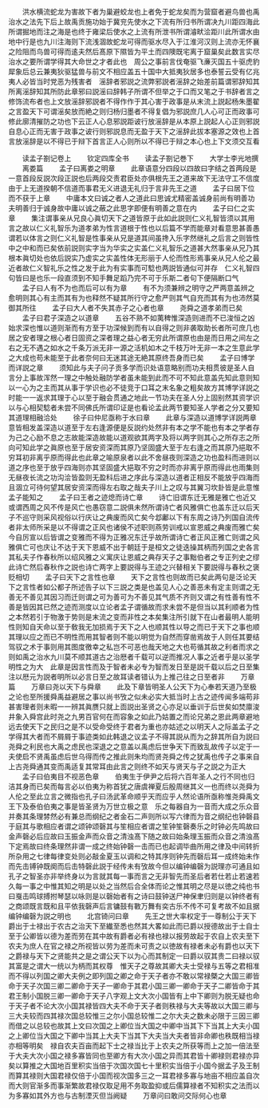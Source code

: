 <!-- { "loadSidebar": true } -->
　　洪水横流蛇龙为害故下者为巢避蛟龙也上者免于蛇龙矣而为营窟者避鸟兽也禹治水之法先下后上故禹贡施功始于冀兖先使水之下流有所归书所谓决九川距四海此所谓掘地而注之海是也终于雍梁后使水之上流有所泄书所谓濬畎浍距川此所谓水由地中行是也九川注海则下流浅涸故蛇龙可得而驱水尽入于江淮河汉则上流亦无怀襄之险阻而鸟兽可得而逺夫然后髙原下隰皆为平土而四隩既宅离于窟巢矣此数言实尽治水之要所谓学得其大命世之才者此也　周公之事前言伐奄驱飞亷灭国五十驱虎豹犀象后总云兼夷狄驱猛兽与前文不相应盖五十国中大抵夷狄居多也泰誓云受有亿兆夷人必皆当时党恶为残害者　滛辞者邪説之流弊邪説者滛辞之始差前篇谓邪辞知其所离滛辞知其所防此章邪曰説滛曰辞韩子所谓不但举之于口而又笔之于书辞者言之修饰流布者也上文放滛辞邪説者不得作作于其心害于政事是从末流上説起杨朱墨翟之言盈天下可谓滛矣放而絶之则归杨归墨者不得复倡为邪説庶几人心可正而政事可修此廓清摧防之功也下云正人心息邪説距诐行放滛辞是从本原上説起人心正则邪説自息心正而无害于政事之诐行则邪説息而无盈于天下之滛辞此拔本塞源之效也上首言放滛辞是以不得已于辩下首言正人心则所以不得已于辩之本心也上下文须交互看






　　读孟子劄记卷上
　　钦定四库全书
　　读孟子劄记巻下
　　大学士李光地撰
　　离娄篇
　　孟子曰离娄之明章
　　此章语意分四段以四故曰字结之首两段是一意首段反説次段正説也后两段交责君臣处亦俱根先王之道来故下无法守工不信度由于上无道揆朝不信道而事君无义进退无礼归于言非先王之道
　　孟子曰居下位而不获于上章
　　中庸本文曰诚之者人之道此曰思诚尤精密盖诚身前尚有明善功夫明善归于诚身故中庸以诚之蔽之此思字即便有明善之意在内
　　孟子曰仁之实章
　　集注谓事亲从兄良心眞切天下之道皆原于此如此説则仁义礼智皆须以其用言之故以仁义礼智乐为道孝弟为性言道根于性也以后篇不学而能章对看意思甚善愚谓若以体言之则仁义礼智是性事亲从兄是道其间虽搀入乐字然继礼之后言之则皆性中之中和而已矣依前説则实字当为华实之实盖仁义礼智乐之道甚大然事亲从兄乃其根本眞切处也依后説实乃虚实之实盖性体无形丽于人伦而性形焉事亲从兄人伦之最近者故仁义智礼乐之性之发于此为有实事而可騐也两説皆通似可并存　仁义礼智四句皆曰是也乐一段直须到不知手舞足蹈乃完不可于乐斯二者句下便隔断口气
　　孟子曰人有不为也而后可以有为章
　　有不为须兼辨之明守之严两意盖辨之愈明则其心有主而其有为也释然不疑其所行守之愈严则其气自充而其有为也沛然莫御其所往
　　孟子曰大人者不失其赤子之心者也章
　　尧舜之道孝弟而已矣
　　孟子曰君子深造之以道章
　　五谷不熟不如荑稗惟深造则进而不已浚恒之凶始求深也惟以道则渐而有方至于功深候到而有以自得之则非袭取助长者所可庶几也居之安者理之根心者日固资之深者理之益心者无穷此所谓原也由是而日用之间左之右之无不遇之如水之千条万派无非一源之活机如木之千枝万叶无非一本之生意此学之大成也苟未能至于此者奈何曰无迷其途无絶其原终吾身而已矣
　　孟子曰博学而详説之章
　　须知此与夫子问子贡多学而识处语意略别而功夫相贯彼是圣人自言分上事故浑然一理之中触处融防学者虽未能到此而不可不知此意盖先知此意则知以一心为之主而其从事于学识也必不徒竞于口耳之末名象之粗矣故方其博学详説之时能一一返求其理于心以至于融会贯通之地此一节功夫在圣人分上固别然其资学识以与心相契騐者未尝不同佛氏所谓印证是也看论孟此两节要知圣人学者之分又要知其道理相融洽处
　　徐子曰仲尼亟称于水曰章
　　此章与深造以道博学详説两章意皆相发盖深造以道至于左右逢源便是反説约处然非有本之学不能也有本之学者存为己之心励不息之志故能深造故能以道观欲其两字及将以两字则其心之所存志之所向可知此学之眞原也至于居安资深而其原乃坚固盛大至于左右逢之而其原乃挹取不穷耳初非离乎原而得此也此章之喻原泉者以此不舍昼夜则深造之功也盈科而进则以道之序也至于放乎四海则亦其坚固盛大挹取不穷之时而亦非离乎原而得此也雨集则无昼夜长流之功沟浍皆盈则无盈科后进之序此与深造以道者正相反不能放乎四海而且涸立可待何望其居安资深而得左右取之哉夫子川上之叹与其翼习坎卦皆是此意惟孟子能知之
　　孟子曰王者之迹熄而诗亡章
　　诗亡旧谓东迁无雅是雅亡也近又或谓西周之风不传是风亡也愚窃意二説俱未然所谓诗亡者风雅俱亡也盖东迁以后天子不巡守则采风视俗以行庆让之典废而风亡矣今邶鄘以下有东周之诗乃列国自流传者非太师所采是以不得谓之正风也诸侯不述职则燕劳训戒以宣恩威之典废而雅亡矣今自厉宣以后皆谓之变雅而不得为正雅况东迁乎故所谓诗亡者正风正雅亡则谓之风雅俱亡可也庆让不达于天下恩威不出于朝廷于是桓文之徒迭操其柄而列国之史各言其私夫子作春秋所以绍风雅之义寓庆让恩威之典存天子之事黜伯者之专正列史之缪此诗亡然后春秋作之説也诗亡两字上要説得与王迹之兴替相关下要説得与春秋之褒贬相切
　　孟子曰天下之言性也章
　　天下之言性也则故而已矣此两句是泛论天下之言性者如公都子所述告子以下三説之类是也盖见人心之善恶未有定主则谓之无善无不善见其因习而迁则谓之可为善可为不善见其气质不齐则又谓之有性善有性不善是皆因其已然之迹而测度以立论者孟子谓循故而求未尝不是但当以其利顺者为性之本然若引于物激于势则是末流之变而非性之本矣集注所引就下在山者最明人能明性则知自天命以至于敎我无加损焉于天下之人也顺其性以导之而已于天下之事也顺其理以应之而已不明性而用其智者则不能以明觉为自然而穿凿焉故于人则任其要结驾驭之术于事则用其图度徼幸之私岂不可恶也哉天地之大也苟循其故之利者而求之则如禹之治水九川莫不顺其道古之治厯者千载可以逆而推况人事之近者乎是以圣学明性之为大　此章是因言性而及于智者未必专为智而发日至是説千载以后之日至集注以厯元为説者明所以必言日至之故耳读者错认为上推己往之日至者非
　　万章篇
　　万章曰尧以天下与舜章
　　此及下章皆明圣人公天下为心奉若天道乃至极之论也至所援舜禹益避居之事以尚书攷之似未必实大抵当时上古之迹传闻多端苟非甚害理者则未暇一一辨其眞赝只就上靣説出圣贤之心亦足以垂训于后世矣如焚廪浚井象入舜宫此时尧之九男百官何在而容象之如此乃姑置之而论兄弟之恩此两章避地远去使天下之民归之是不以受命受终于君者为重也亦姑述之以明天人之际盖孟子之学得其大者而不屑屑于事迹类如此韩退之议孟子不得其説从而为之辞其所自为説曰尧舜之利民也大禹之虑民也深退之之意盖以禹虑后世争天下而致乱故传子以定于一夫使启不贤禹虽虑后世乌得而传之推此则朱均而贤尧舜之传之犹禹也传子之事来自上古尧舜通其变而禹适复其常耳由此言之则终不如天与贤天与子之説之为正大
　　孟子曰伯夷目不视恶色章
　　伯夷生于伊尹之后将六百年圣人之行不同也归洁其身而已矣而每言必以伯夷为称首犹之唐虞禅夏后殷周继其义一也而终以尧舜为人伦之至此立言之微指也孔子曰汤武革命顺乎天而应乎人然论语所亟称惟尧舜禹文王下及泰伯伯夷之事是皆圣贤为万世立极之意　乐之每器自为一音而大成之乐众音并奏其条理棼然必有兼总而纲纪之者金石二声则所以写六律而为音之纲纪也钟磬县于庭其与歌相应者谓之颂钟颂磬其与笙相应者谓之笙钟笙磬奏乐之时钟必先鸣故曰金声磬必后应故曰玉振金声而众音之清浊髙下随之故曰始条理玉振而众音之清浊髙下定焉故曰终条理然非谓一成之终始钟磬一击而已也起调毕曲所用之律及中间转折所杂用之七律每律变处则必敲金夏玉以调和之特其序则钟先而磬后耳一成终始未作而先击镈钟既阕而后击特磬此説于经传未有攷故今但以编钟编磬为説理亦可通且如孔子之智圣亦非举终身以为言就其每一事而言之无非智先而圣后者若仕若止若速若久每一事之中惟其知之明是以处之当然后合全体而论之惟其明之尽是以徳之纯也书曰戛击鸣球搏拊琴瑟以咏则是以磬始者有之诗曰鼓钟送尸神保聿归则是以钟终者有之商颂既言既和且平依我磬声后言镛鼓有斁万舞有奕古乐不传不可复考故不如且据编钟编磬为説之明也
　　北宫锜问曰章
　　先王之世大率权定于一尊制公于天下爵出于士禄出于农古之治天下至纎至悉也然其大畧如此而已爵以授德故出于士自士至于公卿皆以德为差而劳在其中故有爵者必有禄也禄以报劳故起于农自上农夫至下农夫为庶人在官之禄之所视皆以劳为差而未可责之以徳故有禄者未必有爵也以天下之爵禄与天下之贤能共之是之谓公天下以为心而其制定一曰爵以驭其贵二曰禄以驭其富是之谓大一统以为柄而其权尊　惟天子之尊故其卿大夫士受禄与五等之君相准而不得以列国之卿大夫例之即列国之卿之命于天子者亦不敢以常禄槩之大国三卿皆命于天子次国三卿二卿命于天子一卿命于其君小国三卿一卿命于天子二卿皆命于其君王制小国脱三卿一卿命于天子八字观上文大次小国皆有上中下卿则为脱无疑也命于天子者不论大次小国其禄皆四大夫不命于天子者则秩禄与大夫等故以大国三卿与三大夫较而四其禄次国总较惟三之尔小国总较惟二之尔大夫之数未必限于三因三卿而借之以总较也故其上文曰次国之上卿位当大国之中卿中当其下下当其上大夫小国之上卿位当大国之下卿中当其上大夫下当其下大夫当大夫者皆非命卿也秩既相当禄亦相等明矣　禄自农夫百亩而起下士之禄当比于上农夫之所获等而上之加一倍法至于大夫大次小国之禄多寡皆同也至卿方有大次小国之异而其君皆十卿禄则君禄亦异矣以算推之大国地百里积实当倍于次国次国七十里积实当倍于小国今据孟子及王制而算其禄则大国君禄仅倍于小国而视次国多三之一耳君禄多寡与地亩不相应盖自次而大则官渐多而事渐繁故君禄仅取足用不务取盈抑或后儒算禄者不知积实之法而以为多寡如其外方也与古制湮灭但当阙疑
　　万章问曰敢问交际何心也章
